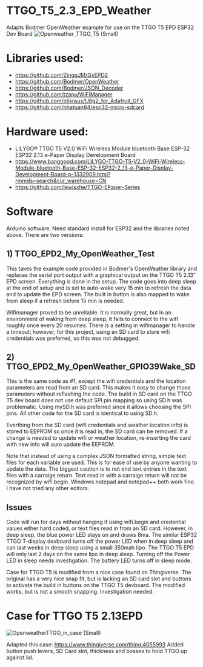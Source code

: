 # TTGO_T5_2.3_EPD_Weather
Adapts Bodmer OpenWeather example for use on the TTGO T5 EPD ESP32 Dev Board
![Openweather_TTGO_T5 (Small)](https://user-images.githubusercontent.com/31633408/99468428-6a45f400-28f5-11eb-8221-ee64c49564c1.jpeg)

# Libraries used:
* https://github.com/ZinggJM/GxEPD2
* https://github.com/Bodmer/OpenWeather
* https://github.com/Bodmer/JSON_Decoder
* https://github.com/tzapu/WiFiManager
* https://github.com/olikraus/U8g2_for_Adafruit_GFX
* https://github.com/nhatuan84/esp32-micro-sdcard

# Hardware used:
* LILYGO® TTGO T5 V2.0 WiFi Wireless Module bluetooth Base ESP-32 ESP32 2.13 e-Paper Display Development Board
* https://www.banggood.com/LILYGO-TTGO-T5-V2_0-WiFi-Wireless-Module-bluetooth-Base-ESP-32-ESP32-2_13-e-Paper-Display-Development-Board-p-1332909.html?rmmds=search&cur_warehouse=CN
* https://github.com/lewisxhe/TTGO-EPaper-Series

# Software
Arduino software.  Need standard install for ESP32 and the libraries noted above.  There are two versions:
## 1)  TTGO_EPD2_My_OpenWeather_Test
This takes the example code provided in Bodmer's OpenWeather library and replaces the serial port output with a graphical output on the TTGO T5 2.13" EPD screen.  Everything is done in the setup.  The code goes into deep sleep at the end of setup and is set to auto-wake very 15 min to refresh the data and to update the EPD screen.  The built in button is also mapped to wake from sleep if a refresh before 15 min is needed.

Wifimanager proved to be unreliable.  It is normally great, but in an environment of waking from deep sleep, it fails to connect to the wifi roughly once every 20 resumes.  There is a setting in wifimanager to handle a timeout; however, for this project, using an SD card to store wifi credentials was preferred, so this was not debugged.

## 2)  TTGO_EPD2_My_OpenWeather_GPIO39Wake_SD
This is the same code as #1, except the wifi credentials and the location parameters are read from an SD card. This makes it easy to change those parameters without reflashing the code.  The build in SD card on the TTGO T5 dev board does not use default SPI pin mapping so using SD.h was problematic.  Using mySD.h was preferred since it allows choosing the SPI pins.  All other code for the SD card is identical to using SD.h.  

Everthing from the SD card (wifi credentials and weather location info) is stored to EEPROM so once it is read in, the SD card can be removed.  If a change is needed to update wifi or weather location, re-inserting the card with new info will auto update the EEPROM.

Note that instead of using a complex JSON formatted string, simple text files for each variable are used.  This is for ease of use by anyone wanting to update the data.  The biggest caution is to not end text entries in the text files with a carraige return.  Text read in with a carraige return will not be recognized by wifi.begin.  Windows notepad and notepad++ both work fine.  I have not tried any other editors.

## Issues
Code will run for days without hanging if using wifi.begin and credential values either hard coded, or text files read in from an SD card.  However, in deep sleep, the blue power LED stays on and draws 8ma.  The similar ESP32 TTGO T-display devboard turns off the power LED when in deep sleep and can last weeks in deep sleep using a small 350mah lipo.  The TTGO T5 EPD will only last 2 days on the same lipo in deep sleep.  Turning off the Power LED in sleep needs investigation.  The battery LED turns off in sleep mode.

Case for TTGO T5 is modified from a nice case found on Thingiverse.  The original has a very nice snap fit, but is lacking an SD card slot and buttons to activate the build in buttons on the TTGO T5 devboard.  The modified works, but is not a smooth snapping.  Investigation needed.

# Case for TTGO T5 2.13EPD
![OpenweatherTTGO_in_case (Small)](https://user-images.githubusercontent.com/31633408/99886177-67961800-2bef-11eb-90a1-991a03e8c340.jpeg)

Adapted this case:  https://www.thingiverse.com/thing:4055993 
Added button push levers, SD Card slot, thickness and bosses to hold TTGO up against lid.
